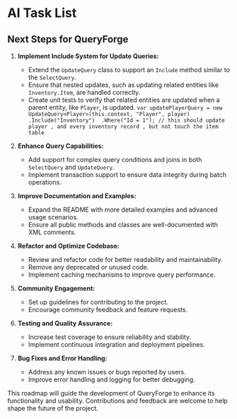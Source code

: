 # AI Task List

## Next Steps for QueryForge

1. **Implement Include System for Update Queries:**
   - Extend the `UpdateQuery` class to support an `Include` method similar to the `SelectQuery`.
   - Ensure that nested updates, such as updating related entities like `Inventory.Item`, are handled correctly.
   - Create unit tests to verify that related entities are updated when a parent entity, like `Player`, is updated.
    ``
   var updatePlayerQuery = new UpdateQuery<Player>(this.context, "Player", player)
     .Include("Inventory") 
      .Where("Id = 1");
     // this should update player , and every inventory record , but not touch the item table
   ``
2. **Enhance Query Capabilities:**
   - Add support for complex query conditions and joins in both `SelectQuery` and `UpdateQuery`.
   - Implement transaction support to ensure data integrity during batch operations.

3. **Improve Documentation and Examples:**
   - Expand the README with more detailed examples and advanced usage scenarios.
   - Ensure all public methods and classes are well-documented with XML comments.

4. **Refactor and Optimize Codebase:**
   - Review and refactor code for better readability and maintainability.
   - Remove any deprecated or unused code.
   - Implement caching mechanisms to improve query performance.

5. **Community Engagement:**
   - Set up guidelines for contributing to the project.
   - Encourage community feedback and feature requests.

6. **Testing and Quality Assurance:**
   - Increase test coverage to ensure reliability and stability.
   - Implement continuous integration and deployment pipelines.

7. **Bug Fixes and Error Handling:**
   - Address any known issues or bugs reported by users.
   - Improve error handling and logging for better debugging.

This roadmap will guide the development of QueryForge to enhance its functionality and usability. Contributions and feedback are welcome to help shape the future of the project.
